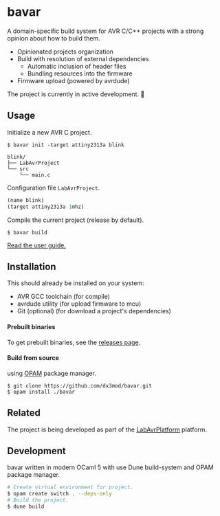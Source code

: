 # bavar

A domain-specific build system for AVR C/C++ projects with a strong opinion about how to build them.

- Opinionated projects organization
- Build with resolution of external dependencies
  - Automatic inclusion of header files
  - Bundling resources into the firmware
- Firmware upload (powered by avrdude)

The project is currently in active development. :construction:

## Usage

Initialize a new AVR C project.

```console
$ bavar init -target attiny2313a blink
```

```
blink/
├── LabAvrProject
└── src
    └── main.c
```

Configuration file `LabAvrProject`.

```lisp
(name blink)
(target attiny2313a 1mhz)
```

Compile the current project (release by default).

```console
$ bavar build
```

[Read the user guide.](./GUIDE.md)

## Installation

This should already be installed on your system:

- AVR GCC toolchain (for compile)
- avrdude utility (for upload firmware to mcu)
- Git (optional) (for download a project's dependencies)

#### Prebuilt binaries

To get prebuilt binaries, see the [releases page](https://github.com/dx3mod/bavar/releases).

#### Build from source

using [OPAM](https://opam.ocaml.org/) package manager.

```console
$ git clone https://github.com/dx3mod/bavar.git
$ opam install ./bavar
```

## Related

The project is being developed as part of the [LabAvrPlatform](https://github.com/dx3mod/LabAvrPlatform) platform.

## Development

bavar written in modern OCaml 5 with use Dune build-system and OPAM package manager.

```bash
# Create virtual environment for project.
$ opam create switch . --deps-only
# Build the project.
$ dune build
```

